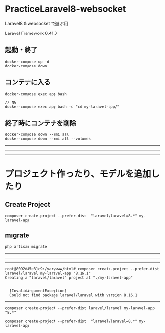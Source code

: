 # PracticeLaravel8-websocket
Laravel8 & websocket で遊ぶ用  

Laravel Framework 8.41.0


## 起動・終了
```
docker-compose up -d
docker-compose down
```

## コンテナに入る
```
docker-compose exec app bash

// NG
docker-compose exec app bash -c "cd my-laravel-app/"  
```


## 終了時にコンテナを削除
```
docker-compose down --rmi all
docker-compose down --rmi all --volumes
```


_______________________________________________________________________________
_______________________________________________________________________________
_______________________________________________________________________________
# プロジェクト作ったり、モデルを追加したり

## Create Project
```
composer create-project --prefer-dist  "laravel/laravel=8.*" my-laravel-app
```


## migrate
```
php artisan migrate
```

_______________________________________________________________________________________________________________________
_______________________________________________________________________________________________________________________
_______________________________________________________________________________________________________________________
```
root@8092d85e81c9:/var/www/html# composer create-project --prefer-dist laravel/laravel my-laravel-app "8.16.1"
Creating a "laravel/laravel" project at "./my-laravel-app"


  [InvalidArgumentException]
  Could not find package laravel/laravel with version 8.16.1.  
```
_______________________________________________________________________________________________________________________

```
composer create-project --prefer-dist laravel/laravel my-laravel-app "8.*"

composer create-project --prefer-dist  "laravel/laravel=8.*" my-laravel-app
```
